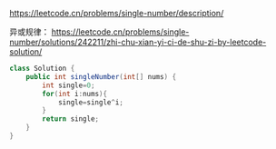 https://leetcode.cn/problems/single-number/description/

异或规律：
https://leetcode.cn/problems/single-number/solutions/242211/zhi-chu-xian-yi-ci-de-shu-zi-by-leetcode-solution/

```java
class Solution {
    public int singleNumber(int[] nums) {
        int single=0;
        for(int i:nums){
            single=single^i;
        }
        return single;
    }
}

